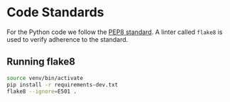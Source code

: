 # Code Standards

For the Python code we follow the
[PEP8 standard](https://www.python.org/dev/peps/pep-0008/). A linter called
`flake8` is used to verify adherence to the standard.

## Running flake8

```bash
source venv/bin/activate
pip install -r requirements-dev.txt
flake8 --ignore=E501 .
```

